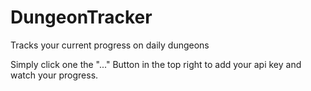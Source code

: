# DungeonTracker
Tracks your current progress on daily dungeons

Simply click one the "..." Button in the top right to add your api key and watch your progress.
